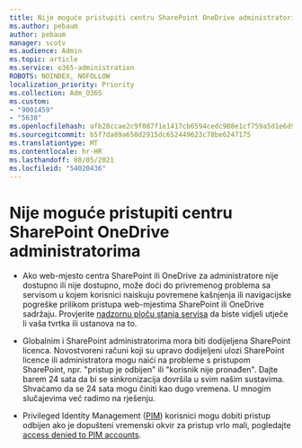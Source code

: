 ```yaml
---
title: Nije moguće pristupiti centru SharePoint OneDrive administratorima
ms.author: pebaum
author: pebaum
manager: scotv
ms.audience: Admin
ms.topic: article
ms.service: o365-administration
ROBOTS: NOINDEX, NOFOLLOW
localization_priority: Priority
ms.collection: Adm_O365
ms.custom:
- "9001459"
- "5638"
ms.openlocfilehash: afb28ccae2c9f087f1e1417cb6594cedc908e1cf759a5d1e6d92c4ee9a75527d
ms.sourcegitcommit: b5f7da89a650d2915dc652449623c78be6247175
ms.translationtype: MT
ms.contentlocale: hr-HR
ms.lasthandoff: 08/05/2021
ms.locfileid: "54020436"
---
```

# <a name="unable-to-access-sharepoint-or-onedrive-admin-center"></a>Nije moguće pristupiti centru SharePoint OneDrive administratorima

- Ako web-mjesto centra SharePoint ili OneDrive za administratore nije dostupno ili nije dostupno, može doći do privremenog problema sa servisom u kojem korisnici naiskuju povremene kašnjenja ili navigacijske pogreške prilikom pristupa web-mjestima SharePoint ili OneDrive sadržaju. Provjerite [nadzornu ploču stanja servisa](https://admin.microsoft.com/AdminPortal/Home#/servicehealth) da biste vidjeli utječe li vaša tvrtka ili ustanova na to.

- Globalnim i SharePoint administratorima mora biti dodijeljena SharePoint licenca. Novostvoreni računi koji su upravo dodijeljeni ulozi SharePoint licence ili administratora mogu naići na probleme s pristupom SharePoint, npr. "pristup je odbijen" ili "korisnik nije pronađen". Dajte barem 24 sata da bi se sinkronizacija dovršila u svim našim sustavima. Shvaćamo da se 24 sata mogu činiti kao dugo vremena. U mnogim slučajevima već radimo na rješenju.

- Privileged Identity Management ([PIM](https://docs.microsoft.com/azure/active-directory/privileged-identity-management/pim-how-to-add-role-to-user?tabs=new)) korisnici mogu dobiti pristup odbijen ako je dopušteni vremenski okvir za pristup vrlo mali, pogledajte [access denied to PIM accounts](https://docs.microsoft.com/sharepoint/troubleshoot/administration/access-denied-to-pim-user-accounts).
